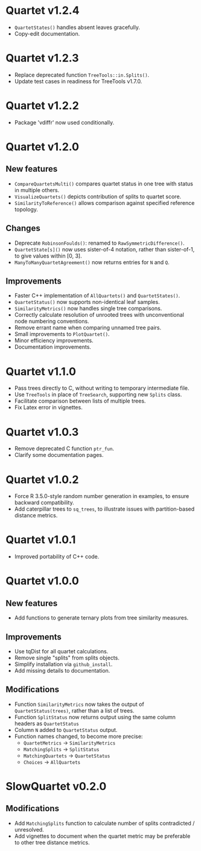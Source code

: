 # Quartet v1.2.4

 - `QuartetStates()` handles absent leaves gracefully.
 - Copy-edit documentation.

# Quartet v1.2.3

 - Replace deprecated function `TreeTools::in.Splits()`.
 - Update test cases in readiness for TreeTools v1.7.0.
 
# Quartet v1.2.2

 - Package 'vdiffr' now used conditionally.

# Quartet v1.2.0

## New features
 - `CompareQuartetsMulti()` compares quartet status in one tree with status in
   multiple others.
 - `VisualizeQuartets()` depicts contribution of splits to quartet score.
 - `SimilarityToReference()` allows comparison against specified reference
   topology.

## Changes
 - Deprecate `RobinsonFoulds()`: renamed to `RawSymmetricDifference()`.
 - `QuartetState[s]()` now uses sister-of-4 notation, rather than sister-of-1,
   to give values within [0, 3].
 - `ManyToManyQuartetAgreement()` now returns entries for `N` and `Q`. 
 
## Improvements
 - Faster C++ implementation of `AllQuartets()` and `QuartetStates()`.
 -  `QuartetStatus()` now supports non-identical leaf samples.
 - `SimilarityMetrics()` now handles single tree comparisons.
 - Correctly calculate resolution of unrooted trees with unconventional node
   numbering conventions.
 - Remove errant name when comparing unnamed tree pairs.
 - Small improvements to `PlotQuartet()`.
 - Minor efficiency improvements.
 - Documentation improvements.


# Quartet v1.1.0

 - Pass trees directly to C, without writing to temporary intermediate file.
 - Use `TreeTools` in place of `TreeSearch`, supporting new `Splits` class.
 - Facilitate comparison between lists of multiple trees.
 - Fix Latex error in vignettes.

# Quartet v1.0.3

 - Remove deprecated C function `ptr_fun`.
 - Clarify some documentation pages.

# Quartet v1.0.2

 - Force R 3.5.0-style random number generation in examples,
   to ensure backward compatibility.
 - Add caterpillar trees to `sq_trees`, to illustrate issues with partition-based
   distance metrics.

# Quartet v1.0.1

 - Improved portability of C++ code.

# Quartet v1.0.0

## New features
 - Add functions to generate ternary plots from tree similarity measures.
 
## Improvements
 - Use tqDist for all quartet calculations.
 - Remove single "splits" from splits objects.
 - Simplify installation via `github_install`.
 - Add missing details to documentation.
 
## Modifications
 - Function `SimilarityMetrics` now takes the output of `QuartetStatus(trees)`,
     rather than a list of trees.
 - Function `SplitStatus` now returns output using the same column headers as `QuartetStatus` 
 - Column `N` added to `QuartetStatus` output.
 - Function names changed, to become more precise:
   - `QuartetMetrics` → `SimilarityMetrics`
   - `MatchingSplits` → `SplitStatus`
   - `MatchingQuartets` → `QuartetStatus`
   - `Choices` → `AllQuartets`

# SlowQuartet v0.2.0
## Modifications
 - Add `MatchingSplits` function to calculate number of splits contradicted / unresolved.
 - Add vignettes to document when the quartet metric may be preferable to other tree distance metrics.
